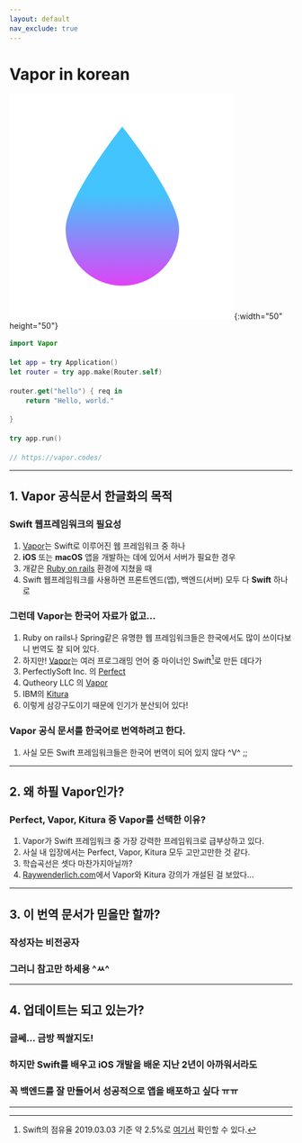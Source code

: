 ```yaml
---
layout: default
nav_exclude: true
---
```


# Vapor in korean
![Vapor Image](/vapor.png){:width="50" height="50"}
```swift
import Vapor

let app = try Application()
let router = try app.make(Router.self)

router.get("hello") { req in
    return "Hello, world."

}

try app.run()

// https://vapor.codes/
```
---

## 1. Vapor 공식문서 한글화의 목적

### Swift 웹프레임워크의 필요성

1. [Vapor][Vapor]는  Swift로 이루어진 웹 프레임워크 중 하나
2. **iOS** 또는 **macOS** 앱을 개발하는 데에 있어서 서버가 필요한 경우
3. 개같은 [Ruby on rails](https://rubyonrails.org/) 환경에 지쳤을 때
4. Swift 웹프레임워크를 사용하면 프론트엔드(앱), 백엔드(서버) 모두 다 **Swift** 하나로

### 그런데 Vapor는 한국어 자료가 없고...

1. Ruby on rails나 Spring같은 유명한 웹 프레임워크들은 한국에서도 많이 쓰이다보니 번역도 잘 되어 있다.
2. 하지만! [Vapor][Vapor]는 여러 프로그래밍 언어 중 마이너인 Swift[^1]로 만든 데다가
3. PerfectlySoft Inc. 의 [Perfect][Perfect]
4. Qutheory LLC 의 [Vapor][Vapor]
5. IBM의 [Kitura][Kitura]
6. 이렇게 삼강구도이기 때문에 인기가 분산되어 있다!

### Vapor 공식 문서를 한국어로 번역하려고 한다.
1. 사실 모든 Swift 프레임워크들은 한국어 번역이 되어 있지 않다 ^V^ ;;


---
## 2. 왜 하필 Vapor인가?
### Perfect, Vapor, Kitura 중 Vapor를 선택한 이유?
1. Vapor가 Swift 프레임워크 중 가장 강력한 프레임워크로 급부상하고 있다.
2. 사실 내 입장에서는 Perfect, Vapor, Kitura 모두 고만고만한 것 같다.
3. 학습곡선은 셋다 마찬가지아닐까?
4. [Raywenderlich.com][Raywend]에서 Vapor와 Kitura 강의가 개설된 걸 보았다...

---
## 3. 이 번역 문서가 믿을만 할까?
### 작성자는 비전공자

### 그러니 참고만 하세용 ^ㅆ^
---
## 4. 업데이트는 되고 있는가?
### 글쎄... 금방 찍쌀지도!

### 하지만 Swift를 배우고 iOS 개발을 배운 지난 2년이 아까워서라도

### 꼭 백엔드를 잘 만들어서 성공적으로 앱을 배포하고 싶다 ㅠㅠ

---

[Vapor]: <https://vapor.codes/> "Vapor"
[Perfect]: <https://perfect.org> "Perfect"
[Kitura]: <https://www.kitura.io> "Kitura"
[Raywend]: <https://raywenderlich.com> "Raywend"


[^1]:  Swift의 점유율 2019.03.03 기준 약 2.5%로 [여기서](http://pypl.github.io/PYPL.html) 확인할 수 있다.
